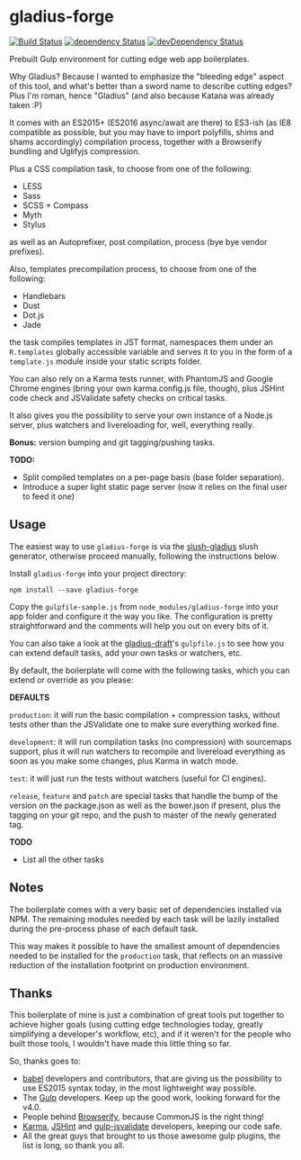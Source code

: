gladius-forge
=================

[![Build Status](https://travis-ci.org/Meesayen/gladius-forge.svg?branch=master)](https://travis-ci.org/Meesayen/gladius-forge) [![dependency Status](https://david-dm.org/Meesayen/gladius-forge/status.svg?style=flat)](https://david-dm.org/Meesayen/gladius-forge) [![devDependency Status](https://david-dm.org/Meesayen/gladius-forge/dev-status.svg?style=flat)](https://david-dm.org/Meesayen/gladius-forge#info=devDependencies)


Prebuilt Gulp environment for cutting edge web app boilerplates.

Why Gladius? Because I wanted to emphasize the "bleeding edge" aspect of this
tool, and what's better than a sword name to describe cutting edges? Plus I'm
roman, hence "Gladius" (and also because Katana was already taken :P)

It comes with an ES2015+ (ES2016 async/await are there) to ES3-ish (as IE8 compatible
as possible, but you may have to import polyfills, shims and shams accordingly)
compilation process, together with a Browserify bundling and Uglifyjs compression.

Plus a CSS compilation task, to choose from one of the following:

- LESS
- Sass
- SCSS + Compass
- Myth
- Stylus

as well as an Autoprefixer, post compilation, process (bye bye vendor prefixes).

Also, templates precompilation process, to choose from one of the following:

- Handlebars
- Dust
- Dot.js
- Jade

the task compiles templates in JST format, namespaces them under an `R.templates`
globally accessible variable and serves it to you in the form of a `template.js`
module inside your static scripts folder.

You can also rely on a Karma tests runner, with PhantomJS and Google Chrome
engines (bring your own karma.config.js file, though), plus JSHint code check and
JSValidate safety checks on critical tasks.

It also gives you the possibility to serve your own instance of a Node.js server,
plus watchers and livereloading for, well, everything really.

**Bonus:** version bumping and git tagging/pushing tasks.

**TODO:**

- Split compiled templates on a per-page basis (base folder separation).
- Introduce a super light static page server (now it relies on the final user
  to feed it one)


Usage
-------------------

The easiest way to use `gladius-forge` is via the [slush-gladius][9] slush generator,
otherwise proceed manually, following the instructions below.

Install `gladius-forge` into your project directory:

```
npm install --save gladius-forge
```

Copy the `gulpfile-sample.js` from `node_modules/gladius-forge` into your app folder
and configure it the way you like. The configuration is pretty straightforward and
the comments will help you out on every bits of it.

You can also take a look at the [gladius-draft][1]'s `gulpfile.js` to see how
you can extend default tasks, add your own tasks or watchers, etc.

By default, the boilerplate will come with the following tasks, which you can
extend or override as you please:

**DEFAULTS**

`production`: it will run the basic compilation + compression tasks, without tests
other than the JSValidate one to make sure everything worked fine.

`development`: it will run compilation tasks (no compression) with sourcemaps
support, plus it will run watchers to recompile and livereload everything as soon
as you make some changes, plus Karma in watch mode.

`test`: it will just run the tests without watchers (useful for CI engines).

`release`, `feature` and `patch` are special tasks that handle the bump of the
version on the package.json as well as the bower.json if present, plus the tagging
on your git repo, and the push to master of the newly generated tag.

**TODO**

- List all the other tasks

Notes
---------------------

The boilerplate comes with a very basic set of dependencies installed via NPM.
The remaining modules needed by each task will be lazily installed during the
pre-process phase of each default task.

This way makes it possible to have the smallest amount of dependencies needed to
be installed for the `production` task, that reflects on an massive reduction of
the installation footprint on production environment.


Thanks
---------------------

This boilerplate of mine is just a combination of great tools put together to
achieve higher goals (using cutting edge technologies today, greatly simplifying
a developer's workflow, etc), and if it weren't for the people who built those
tools, I wouldn't have made this little thing so far.

So, thanks goes to:

- [babel][2] developers and contributors, that are giving us the possibility to use
  ES2015 syntax today, in the most lightweight way possible.
- The [Gulp][4] developers. Keep up the good work, looking forward for the v4.0.
- People behind [Browserify][5], because CommonJS is the right thing!
- [Karma][6], [JSHint][7] and [gulp-jsvalidate][8] developers, keeping our code safe.
- All the great guys that brought to us those awesome gulp plugins, the list is
  long, so thank you all.


[1]:http://github.com/Meesayen/gladius-draft
[2]:http://github.com/babel/babel
[3]:http://github.com/facebook/regenerator
[4]:http://github.com/gulpjs/gulp
[5]:http://github.com/substack/node-browserify
[6]:http://github.com/karma-runner/karma
[7]:http://github.com/jshint/jshint
[8]:http://github.com/sindresorhus/gulp-jsvalidate
[9]:http://github.com/Meesayen/slush-gladius
